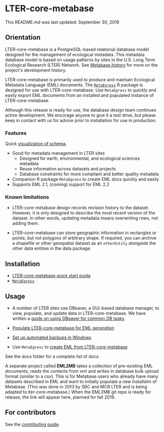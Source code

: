# LTER-core-metabase
This README.md was last updated: September 30, 2019

## Orientation

LTER-core-metabase is a PostgreSQL-based relational database model designed for the management of ecological metadata. This metadata database model is based on usage patterns by sites in the U.S. Long Term Ecological Research (LTER) Network. See [Metabase history](docs/history.md) for more on the project's development history.

LTER-core-metabase is primarily used to produce and maintain Ecological Metadata Language (EML) documents. The [`MetaEgress`](https://github.com/BLE-LTER/MetaEgress) R package is designed for use with LTER-core-metabase. Use `MetaEgress` to quickly and easily export EML documents from an installed and populated instance of LTER-core-metabase.

Although this release is ready for use, the database design team continues active development. We encorage anyone to give it a test drive, but please keep in contact with us for advice prior to installation for use in production.  

### Features

Quick [visualization of schema](http://tiny.cc/metabaseSchema).

- Good for metadata management in LTER sites
  - Designed for earth, environmental, and ecological sciences metadata
  - Reuse information across datasets and projects
  - Database constraints for more compliant and better quality metadata
- Companion R package `MetaEgress` to create EML docs quickly and easily
- Supports EML 2.1, (coming) support for EML 2.2

### Known limitations

- LTER-core-metabase design records revision history to the dataset. However, it is only designed to describe the most recent version of the dataset. In other words, updating metadata means overwriting rows, not adding them.

- LTER-core-metabase can store geographic information in rectangles or points, but not polygons of arbitrary shape.  If required, you can archive a shapefile or other geospatial dataset as an `otherEntity` alongside the other data entities in the data package.
 
## Installation

- [LTER-core-metabase quick start guide](docs/quick_start.md)
- [`MetaEgress`](https://github.com/BLE-LTER/MetaEgress)

## Usage

- A number of LTER sites use DBeaver, a GUI-based database manager, to view, populate, and update data in LTER-core-metabase. We have written a [guide on using DBeaver for common DB tasks](docs/dbeaver.md).

- [Populate LTER-core-metabase for EML generation](docs/populate.md)

- [Set up automated backups in Windows](docs/backup.md)

- Use `MetaEgress` to [create EML from LTER-core-metabase](https://github.com/BLE-LTER/MetaEgress/blob/master/docs/articles/usage_example.md)

See the docs folder for a complete list of docs.

A separate project called **EML2MB** takes a collection of pre-existing EML documents, reads the contents from xml and writes in database bulk upload format (similar to a csv). This is for Metabase users who already have many datasets described in EML and want to initially populate a new installatin of Metabase. (This was done in 2013 by SBC and MCR LTER and is being adapted to lter-core-metabase.) When the EML2MB git repo is ready for release, the link will appear here, planned for fall 2019.

## For contributors

See the [contributing guide](CONTRIBUTING.md). 
